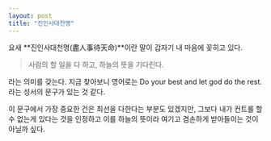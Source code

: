 ```yaml
---
layout: post
title: "진인사대천명"
---
```


요새 **진인사대천명(盡人事待天命)**이란 말이 갑자기 내 마음에 꽂히고 있다.

> 사람의 할 일을 다 하고, 하늘의 뜻을 기다린다.

라는 의미를 갖는다. 지금 찾아보니 영어로는 Do your best and let god do the rest. 라는 성서의 문구가 있는 것 같다.

이 문구에서 가장 중요한 건은 최선을 다한다는 부분도 있겠지만, 그보다 내가 컨트롤 할 수 없는게 있다는 것을 인정하고 이를 하늘의 뜻이라 여기고 겸손하게 받아들이는 것이 아닐까 싶다.